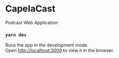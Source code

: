 # CapelaCast

Podcast Web Application

### `yarn dev`

Runs the app in the development mode.\
Open [http://localhost:3000](http://localhost:3000) to view it in the browser.
